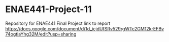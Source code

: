 # ENAE441-Project-11
Repository for ENAE441 Final Project
link to report
https://docs.google.com/document/d/1d_icjdUfSRv529rgWTc2GM12krEFBv74ogtiaYhg32M/edit?usp=sharing
